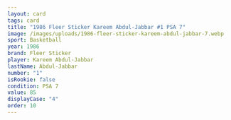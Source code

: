 ```yaml
---
layout: card
tags: card
title: "1986 Fleer Sticker Kareem Abdul-Jabbar #1 PSA 7"
image: /images/uploads/1986-fleer-sticker-kareem-abdul-jabbar-7.webp
sport: Basketball
year: 1986
brand: Fleer Sticker
player: Kareem Abdul-Jabbar
lastName: Abdul-Jabbar
number: "1"
isRookie: false
condition: PSA 7
value: 85
displayCase: "4"
order: 10
---
```

